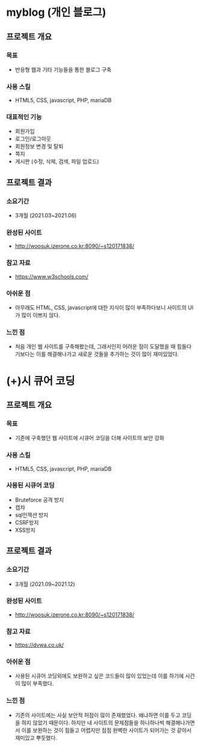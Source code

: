 # myblog (개인 블로그)
## 프로젝트 개요
### 목표
- 반응형 웹과 기타 기능들을 통한 블로그 구축   
### 사용 스킬
- HTML5, CSS, javascript, PHP, mariaDB
### 대표적인 기능
- 회원가입
- 로그인/로그아웃
- 회원정보 변경 및 탈퇴
- 쪽지
- 게시판 (수정, 삭제, 검색, 파일 업로드)   
## 프로젝트 결과
### 소요기간
- 3개월 (2021.03~2021.06)
### 완성된 사이트
- http://woosuk.izerone.co.kr:8090/~s120171838/   
### 참고 자료
- https://www.w3schools.com/
### 아쉬운 점
- 아무래도 HTML, CSS, javascript에 대한 지식이 많이 부족하다보니 사이트의 UI가 많이 이쁘지 않다.
### 느낀 점
- 처음 개인 웹 사이트를 구축해봤는데, 그래서인지 어려운 점이 도달했을 때 힘들다기보다는 이를 해결해나가고 새로운 것들을 추가하는 것이 많이 재미있었다.

# (+)시 큐어 코딩
## 프로젝트 개요
### 목표
- 기존에 구축했던 웹 사이트에 시큐어 코딩을 더해 사이트의 보안 강화   
### 사용 스킬
- HTML5, CSS, javascript, PHP, mariaDB
### 사용된 시큐어 코딩
- Bruteforce 공격 방지
- 캡챠
- sql인젝션 방지
- CSRF방지
- XSS방지
## 프로젝트 결과
### 소요기간
- 3개월 (2021.09~2021.12)
### 완성된 사이트
- http://woosuk.izerone.co.kr:8090/~s120171838/
### 참고 자료
- https://dvwa.co.uk/
### 아쉬운 점
- 사용된 시큐어 코딩외에도 보완하고 싶은 코드들이 많이 있었는데 이를 하기에 시간이 많이 부족했다.
### 느낀 점
- 기존의 사이트에는 사실 보안적 허점이 많이 존재했었다. 왜냐하면 이를 두고 코딩을 하지 않았기 때문이다. 하지만 내 사이트의 문제점들을 하나하나씩 해결해나가면서 이를 보완하는 것이 힘들고 어렵지만 점점 완벽한 사이트가 되어가는 것 같아서 재미있고 뿌듯했다.
